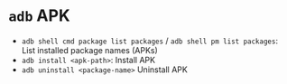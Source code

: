 # `adb` APK

- `adb shell cmd package list packages` / `adb shell pm list packages`: List installed package names (APKs)
- `adb install <apk-path>`: Install APK
- `adb uninstall <package-name>` Uninstall APK
